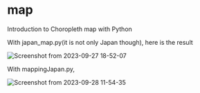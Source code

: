 # map
Introduction to Choropleth map with Python

With japan_map.py(it is not only Japan though), here is the result

![Screenshot from 2023-09-27 18-52-07](https://github.com/yypy22/map/assets/99264752/d469eb23-032f-4d24-baf4-2dc6c0b86c02)

With mappingJapan.py,

![Screenshot from 2023-09-28 11-54-35](https://github.com/yypy22/map/assets/99264752/2b457881-34f2-4ed2-9f2c-cce5cd410d2d)
